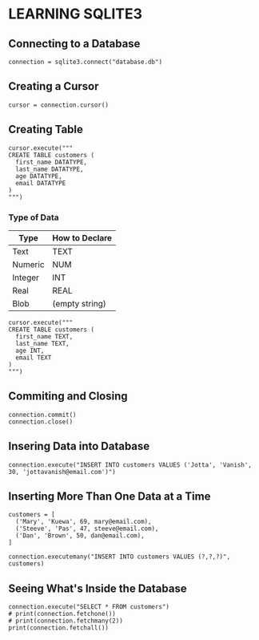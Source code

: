 # LEARNING SQLITE3

## Connecting to a Database

```python3
connection = sqlite3.connect("database.db")
```

## Creating a Cursor

```python3
cursor = connection.cursor()
```

## Creating Table

```python3
cursor.execute("""
CREATE TABLE customers (
  first_name DATATYPE,
  last_name DATATYPE,
  age DATATYPE,
  email DATATYPE
)
""")
```

### Type of Data

| Type | How to Declare |
|------|----------------|
| Text | TEXT |
| Numeric | NUM |
| Integer | INT |
| Real | REAL |
| Blob | (empty string) |

```python3
cursor.execute("""
CREATE TABLE customers (
  first_name TEXT,
  last_name TEXT,
  age INT,
  email TEXT
)
""")
```

## Commiting and Closing

```python3
connection.commit()
connection.close()
```

## Insering Data into Database

```python3
connection.execute("INSERT INTO customers VALUES ('Jotta', 'Vanish', 30, 'jottavanish@email.com')")
```
## Inserting More Than One Data at a Time

```python3
customers = [
  ('Mary', 'Kuewa', 69, mary@email.com),
  ('Steeve', 'Pas', 47, steeve@email.com),
  ('Dan', 'Brown', 50, dan@email.com),
]

connection.executemany("INSERT INTO customers VALUES (?,?,?)", customers)
```

## Seeing What's Inside the Database

```python3
connection.execute("SELECT * FROM customers")
# print(connection.fetchone())
# print(connection.fetchmany(2))
print(connection.fetchall())
```

```python3

```
